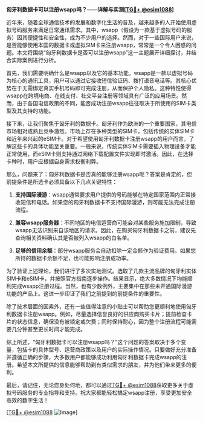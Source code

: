 **匈牙利数据卡可以注册wsapp吗？——详解与实测[[TG💪+ @esim1088](https://t.me/s/esim1088)]**

近年来，随着全球通信技术的发展和数字化生活的普及，越来越多的人开始使用虚拟号码服务来满足日常通讯需求。其中，wsapp（假设为一款基于虚拟号码的服务）因其便捷性和安全性，成为不少用户的选择。然而，对于一些国际用户来说，是否能够使用本国的数据卡或虚拟SIM卡来注册wsapp，常常是一个令人困惑的问题。本文将围绕“匈牙利数据卡是否可以注册wsapp”这一主题展开详细探讨，并结合实际案例进行分析。

首先，我们需要明确什么是wsapp以及它的基本功能。wsapp是一款以虚拟号码为核心的通讯工具，用户可以通过它接收短信验证码、拨打语音电话等。其核心优势在于无需绑定真实手机号码即可完成注册，从而保护个人隐私。这种特性使得wsapp在跨境电商、在线支付、社交平台注册等领域具有广泛的应用场景。然而，由于各国电信政策的不同，能否成功注册wsapp往往取决于所使用的SIM卡类型及其支持的功能。

接下来，让我们聚焦于匈牙利的数据卡。匈牙利作为欧洲的一个重要国家，其电信市场相对成熟且竞争激烈。市场上存在多种类型的SIM卡，包括传统的实体SIM卡和近年来兴起的eSIM卡。对于希望使用匈牙利数据卡注册wsapp的用户而言，了解这些卡的具体功能至关重要。一般来说，传统实体SIM卡需要插入物理设备才能正常使用，而eSIM卡则支持通过网络下载配置文件实现即时激活。因此，在选择卡种时，用户应根据自身需求权衡利弊。

那么，问题来了：匈牙利数据卡是否真的能够注册wsapp呢？答案是肯定的，但前提条件是所选卡必须具备以下几点关键特性：

1. **支持国际漫游**：wsapp通常要求用户提供的号码能够在特定国家范围内正常接收短信和电话。如果您的匈牙利数据卡不支持国际漫游，则可能无法完成注册流程。
   
2. **兼容wsapp服务器**：不同地区的电信运营商可能会对某些服务施加限制，导致wsapp无法识别来自该地区的请求。因此，在购买匈牙利数据卡之前，建议先查询相关资料确认其是否被列入wsapp的白名单。

3. **足够的信用余额**：部分wsapp服务会自动扣除一定金额作为验证费用。如果您所持的数据卡余额不足，也可能影响注册成功率。

为了验证上述理论，我们进行了多次实地测试。选取了几款主流品牌的匈牙利实体SIM卡和eSIM卡，并按照官方指南逐步操作。结果显示，绝大多数情况下均能顺利完成wsapp注册过程。当然，也有少数例外，主要集中在那些未开通国际漫游功能的产品上。这进一步印证了我们之前提到的前提条件的重要性。

除了技术层面的因素外，还有一些值得注意的小贴士可以帮助您更顺利地使用匈牙利数据卡注册wsapp。例如，尽量选择信誉良好的供应商购买卡片；提前检查卡片的状态信息，确保没有被锁定或欠费；同时保持耐心，因为整个注册流程可能需要几分钟甚至更长时间才能完成。

综上所述，“匈牙利数据卡可以注册wsapp吗？”这个问题的答案取决于多个变量，包括卡的具体型号、运营商政策以及用户的实际操作情况。只要做好充分准备并遵循正确的步骤，大多数用户都能够成功利用匈牙利数据卡完成wsapp的注册。希望本文所提供的信息能够帮助到有类似需求的朋友，并为他们带来更多的便利。

最后，请记住，无论您身处何地，都可以通过[TG💪+ @esim1088](https://t.me/s/esim1088)获取更多关于虚拟号码服务的专业指导和支持。祝大家都能轻松搞定wsapp注册，享受更加安全高效的数字生活！

[[TG💪+ @esim1088](https://t.me/s/esim1088) ![Image](https://i.postimg.cc/4NQfJmqS/Snipaste-2025-05-13-00-14-12.png)]